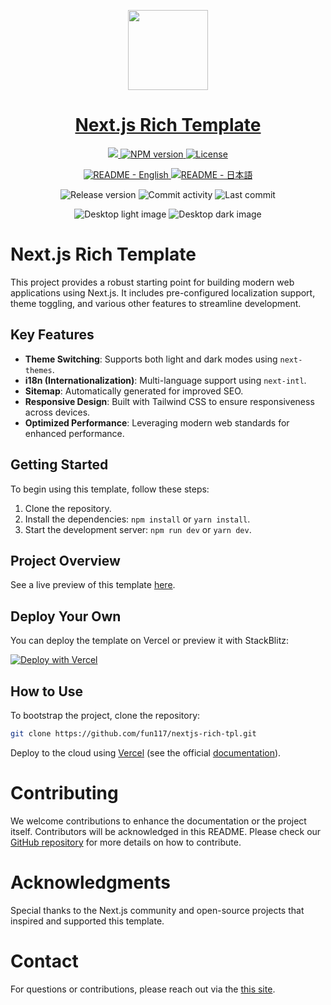 <p align="center">
  <a href="https://nextjs-rich-tpl.vercel.app/">
    <picture>
      <source media="(prefers-color-scheme: dark)" srcset="https://assets.vercel.com/image/upload/v1662130559/nextjs/Icon_dark_background.png">
      <img src="https://assets.vercel.com/image/upload/v1662130559/nextjs/Icon_light_background.png" height="128">
    </picture>
    <h1 align="center">Next.js Rich Template</h1>
  </a>
</p>

<p align="center">
  <a aria-label="Vercel logo" href="https://vercel.com">
    <img src="https://img.shields.io/badge/MADE%20BY%20Vercel-000000.svg?style=for-the-badge&logo=Vercel&labelColor=000">
  </a>
  <a aria-label="NPM version" href="https://www.npmjs.com/package/next/">
    <img alt="NPM version" src="https://img.shields.io/npm/v/next?style=for-the-badge&label=NPM&labelColor=black">
  </a>
  <a aria-label="License" href="https://github.com/Fun117/nextjs-rich-tpl/blob/main/LICENSE.txt">
    <img alt="License" src="https://img.shields.io/github/license/Fun117/nextjs-rich-tpl?style=for-the-badge&labelColor=000000">
  </a>
</p>

<p align="center">
  <a aria-label="README - English" href="https://github.com/Fun117/nextjs-rich-tpl/blob/main/README/en.md">
    <img alt="README - English" src="https://img.shields.io/badge/English-blue?style=for-the-badge">
  </a>
  <a aria-label="README - 日本語" href="https://github.com/Fun117/nextjs-rich-tpl/blob/main/README/ja.md">
    <img alt="README - 日本語" src="https://img.shields.io/badge/日本語-blue?style=for-the-badge">
  </a>
</p>

<div align="center">
  <img alt="Release version" src="https://img.shields.io/github/v/release/fun117/nextjs-rich-tpl?style=social">
  <img alt="Commit activity" src="https://img.shields.io/github/commit-activity/t/fun117/nextjs-rich-tpl?style=social">
  <img alt="Last commit" src="https://img.shields.io/github/last-commit/fun117/nextjs-rich-tpl?style=social">
</div>

<p align="center">
  <img alt="Desktop light image" src="https://github.com/Fun117/nextjs-rich-tpl/blob/main/public/image/upload/preview/en-light-fullscreen.png">
  <img alt="Desktop dark image" src="https://github.com/Fun117/nextjs-rich-tpl/blob/main/public/image/upload/preview/en-dark-fullscreen.png">
</p>

# Next.js Rich Template

This project provides a robust starting point for building modern web applications using Next.js. It includes pre-configured localization support, theme toggling, and various other features to streamline development.

## Key Features

- **Theme Switching**: Supports both light and dark modes using `next-themes`.
- **i18n (Internationalization)**: Multi-language support using `next-intl`.
- **Sitemap**: Automatically generated for improved SEO.
- **Responsive Design**: Built with Tailwind CSS to ensure responsiveness across devices.
- **Optimized Performance**: Leveraging modern web standards for enhanced performance.

## Getting Started

To begin using this template, follow these steps:

1. Clone the repository.
2. Install the dependencies: `npm install` or `yarn install`.
3. Start the development server: `npm run dev` or `yarn dev`.

## Project Overview

See a live preview of this template [here](https://nextjs-rich-tpl.vercel.app).

## Deploy Your Own

You can deploy the template on Vercel or preview it with StackBlitz:

[![Deploy with Vercel](https://vercel.com/button)](https://vercel.com/new/clone?repository-url=https://github.com/Fun117/nextjs-rich-tpl&project-name=nextjs-rich-tpl&repository-name=nextjs-rich-tpl)

## How to Use

To bootstrap the project, clone the repository:

```bash
git clone https://github.com/fun117/nextjs-rich-tpl.git
```

Deploy to the cloud using [Vercel](https://vercel.com/new?utm_source=github&utm_medium=readme&utm_campaign=next-example) (see the official [documentation](https://nextjs.org/docs/deployment)).

# Contributing

We welcome contributions to enhance the documentation or the project itself. Contributors will be acknowledged in this README. Please check our [GitHub repository](https://github.com/fun117/nextjs-rich-tpl) for more details on how to contribute.

# Acknowledgments

Special thanks to the Next.js community and open-source projects that inspired and supported this template.

# Contact

For questions or contributions, please reach out via the [this site](https://fun117.dev/en/contacts).